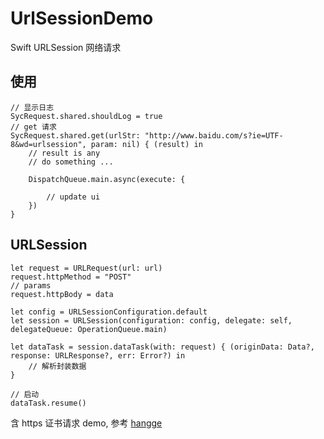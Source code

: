 # UrlSessionDemo
Swift URLSession 网络请求

## 使用
```
// 显示日志
SycRequest.shared.shouldLog = true
// get 请求
SycRequest.shared.get(urlStr: "http://www.baidu.com/s?ie=UTF-8&wd=urlsession", param: nil) { (result) in
    // result is any
    // do something ...

    DispatchQueue.main.async(execute: {

		// update ui
    })
}
```

## URLSession
```
let request = URLRequest(url: url)
request.httpMethod = "POST"
// params
request.httpBody = data

let config = URLSessionConfiguration.default
let session = URLSession(configuration: config, delegate: self, delegateQueue: OperationQueue.main)

let dataTask = session.dataTask(with: request) { (originData: Data?, response: URLResponse?, err: Error?) in
    // 解析封装数据            
}

// 启动
dataTask.resume()
```

含 https 证书请求 demo, 参考 [hangge](http://www.hangge.com/blog/cache/detail_991.html)